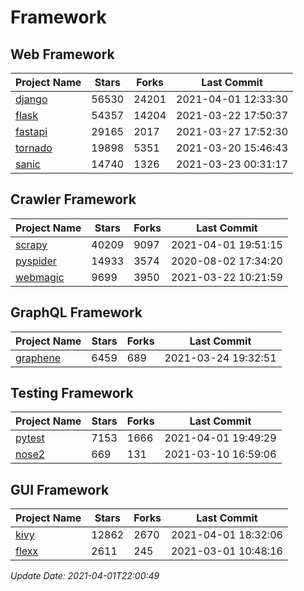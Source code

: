 # Framework

## Web Framework
| Project Name | Stars | Forks | Last Commit |
| ------------ | ----- | ----- | ----------- |
| [django](https://github.com/django/django) | 56530 | 24201 | 2021-04-01 12:33:30 |
| [flask](https://github.com/pallets/flask) | 54357 | 14204 | 2021-03-22 17:50:37 |
| [fastapi](https://github.com/tiangolo/fastapi) | 29165 | 2017 | 2021-03-27 17:52:30 |
| [tornado](https://github.com/tornadoweb/tornado) | 19898 | 5351 | 2021-03-20 15:46:43 |
| [sanic](https://github.com/sanic-org/sanic) | 14740 | 1326 | 2021-03-23 00:31:17 |

## Crawler Framework
| Project Name | Stars | Forks | Last Commit |
| ------------ | ----- | ----- | ----------- |
| [scrapy](https://github.com/scrapy/scrapy) | 40209 | 9097 | 2021-04-01 19:51:15 |
| [pyspider](https://github.com/binux/pyspider) | 14933 | 3574 | 2020-08-02 17:34:20 |
| [webmagic](https://github.com/code4craft/webmagic) | 9699 | 3950 | 2021-03-22 10:21:59 |

## GraphQL Framework
| Project Name | Stars | Forks | Last Commit |
| ------------ | ----- | ----- | ----------- |
| [graphene](https://github.com/graphql-python/graphene) | 6459 | 689 | 2021-03-24 19:32:51 |

## Testing Framework
| Project Name | Stars | Forks | Last Commit |
| ------------ | ----- | ----- | ----------- |
| [pytest](https://github.com/pytest-dev/pytest) | 7153 | 1666 | 2021-04-01 19:49:29 |
| [nose2](https://github.com/nose-devs/nose2) | 669 | 131 | 2021-03-10 16:59:06 |

## GUI Framework
| Project Name | Stars | Forks | Last Commit |
| ------------ | ----- | ----- | ----------- |
| [kivy](https://github.com/kivy/kivy) | 12862 | 2670 | 2021-04-01 18:32:06 |
| [flexx](https://github.com/flexxui/flexx) | 2611 | 245 | 2021-03-01 10:48:16 |

*Update Date: 2021-04-01T22:00:49*